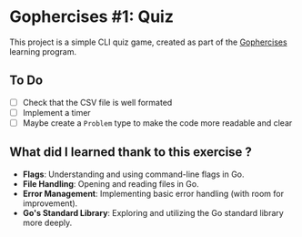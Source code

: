 # Gophercises #1: Quiz

This project is a simple CLI quiz game, created as part of the [Gophercises](https://gophercises.com/) learning program.

## To Do
 - [ ] Check that the CSV file is well formated
 - [ ] Implement a timer
 - [ ] Maybe create a `Problem` type to make the code more readable and clear

## What did I learned thank to this exercise ?
- **Flags**: Understanding and using command-line flags in Go.
- **File Handling**: Opening and reading files in Go.
- **Error Management**: Implementing basic error handling (with room for improvement).
- **Go's Standard Library**: Exploring and utilizing the Go standard library more deeply.
